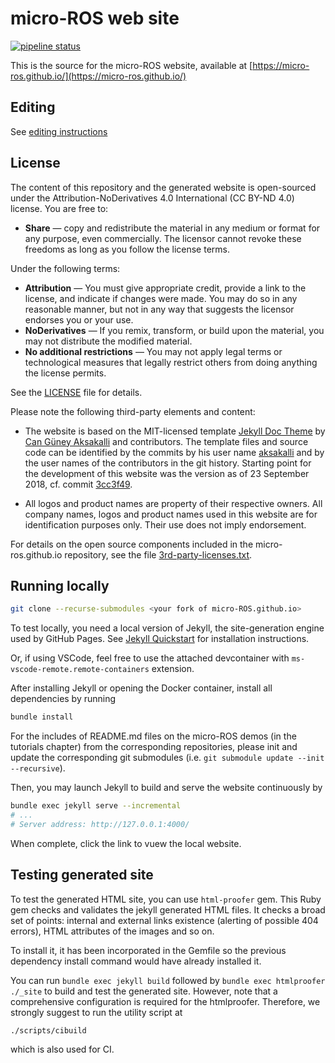 
# micro-ROS web site

[![pipeline status](https://gitlab.com/micro-ROS/ci-support/micro-ROS-github-io/badges/master/pipeline.svg)](https://gitlab.com/micro-ROS/ci-support/micro-ROS-github-io/commits/master)

This is the source for the micro-ROS website, available
at [https://micro-ros.github.io/](https://micro-ros.github.io/)

## Editing

See [editing instructions](EDITING-INSTRUCTIONS.md)

## License

The content of this repository and the generated website is open-sourced under the Attribution-NoDerivatives 4.0 International (CC BY-ND 4.0) license.
You are free to:

* **Share** — copy and redistribute the material in any medium or format for any purpose, even commercially. The licensor cannot revoke these freedoms as long as you follow the license terms.

Under the following terms:

* **Attribution** — You must give appropriate credit, provide a link to the license, and indicate if changes were made. You may do so in any reasonable manner, but not in any way that suggests the licensor endorses you or your use.
* **NoDerivatives** — If you remix, transform, or build upon the material, you may not distribute the modified material.
* **No additional restrictions** — You may not apply legal terms or technological measures that legally restrict others from doing anything the license permits.

See the [LICENSE](LICENSE) file for details.

Please note the following third-party elements and content:

* The website is based on the MIT-licensed template [Jekyll Doc Theme](https://github.com/aksakalli/jekyll-doc-theme) by [Can Güney Aksakalli](https://github.com/aksakalli/) and contributors. The template files and source code can be identified by the commits by his user name [aksakalli](https://github.com/aksakalli/) and by the user names of the contributors in the git history. Starting point for the development of this website was the version as of 23 September 2018, cf. commit [3cc3f49](https://github.com/micro-ROS/micro-ROS.github.io/commit/3cc3f492b80db80d87a310cbdc3895425a09db5e).

* All logos and product names are property of their respective owners. All company names, logos and product names used in this website are for identification purposes only. Their use does not imply endorsement.

For details on the open source components included in the micro-ros.github.io repository, see the file [3rd-party-licenses.txt](3rd-party-licenses.txt).


## Running locally

```bash
git clone --recurse-submodules <your fork of micro-ROS.github.io>
```

To test locally, you need a local version of Jekyll, the site-generation
engine used by GitHub Pages. See [Jekyll Quickstart](https://jekyllrb.com/docs/)
for installation instructions.

Or, if using VSCode, feel free to use the attached devcontainer with
`ms-vscode-remote.remote-containers` extension.

After installing Jekyll or opening the Docker container,
install all dependencies by running
```bash
bundle install
```

For the includes of README.md files on the micro-ROS demos (in the tutorials chapter) from the corresponding repositories, please init and update the corresponding git submodules (i.e. `git submodule update --init --recursive`).

Then, you may launch Jekyll to build and serve the website continuously by
```bash
bundle exec jekyll serve --incremental
# ... 
# Server address: http://127.0.0.1:4000/
```

When complete, click the link to vuew the local website.

## Testing generated site

To test the generated HTML site, you can use `html-proofer` gem.
This Ruby gem checks and validates the jekyll generated HTML files.
It checks a broad set of points: internal and external links existence (alerting of possible 404 errors), HTML attributes of the images and so on.

To install it, it has been incorporated in the Gemfile so the previous dependency install command would have already installed it.

You can run `bundle exec jekyll build` followed by `bundle exec htmlproofer ./_site` to build and test the generated site.
However, note that a comprehensive configuration is required for the htmlproofer.
Therefore, we strongly suggest to run the utility script at

```bash
./scripts/cibuild
```

which is also used for CI.
